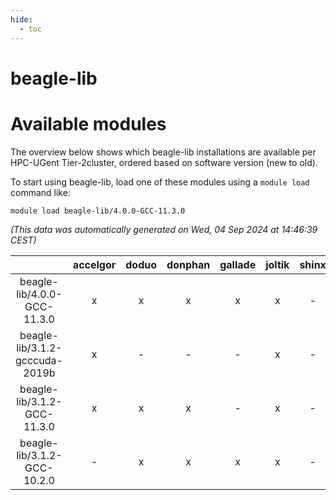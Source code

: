 ```yaml
---
hide:
  - toc
---
```


beagle-lib
==========

# Available modules


The overview below shows which beagle-lib installations are available per HPC-UGent Tier-2cluster, ordered based on software version (new to old).

To start using beagle-lib, load one of these modules using a `module load` command like:

```shell
module load beagle-lib/4.0.0-GCC-11.3.0
```

*(This data was automatically generated on Wed, 04 Sep 2024 at 14:46:39 CEST)*  

| |accelgor|doduo|donphan|gallade|joltik|shinx|skitty|
| :---: | :---: | :---: | :---: | :---: | :---: | :---: | :---: |
|beagle-lib/4.0.0-GCC-11.3.0|x|x|x|x|x|-|x|
|beagle-lib/3.1.2-gcccuda-2019b|x|-|-|-|x|-|-|
|beagle-lib/3.1.2-GCC-11.3.0|x|x|x|-|x|-|x|
|beagle-lib/3.1.2-GCC-10.2.0|-|x|x|x|x|-|x|
